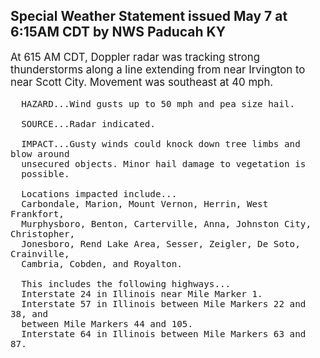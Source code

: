 <p>
   <h2>Special Weather Statement issued May 7 at 6:15AM CDT by NWS Paducah KY</h2>
   <div style="font-size:120%">At 615 AM CDT, Doppler radar was tracking strong thunderstorms along
      a line extending from near Irvington to near Scott City. Movement was
      southeast at 40 mph.
      
      HAZARD...Wind gusts up to 50 mph and pea size hail.
      
      SOURCE...Radar indicated.
      
      IMPACT...Gusty winds could knock down tree limbs and blow around
      unsecured objects. Minor hail damage to vegetation is
      possible.
      
      Locations impacted include...
      Carbondale, Marion, Mount Vernon, Herrin, West Frankfort,
      Murphysboro, Benton, Carterville, Anna, Johnston City, Christopher,
      Jonesboro, Rend Lake Area, Sesser, Zeigler, De Soto, Crainville,
      Cambria, Cobden, and Royalton.
      
      This includes the following highways...
      Interstate 24 in Illinois near Mile Marker 1.
      Interstate 57 in Illinois between Mile Markers 22 and 38, and
      between Mile Markers 44 and 105.
      Interstate 64 in Illinois between Mile Markers 63 and 87.
   </div>
</p>